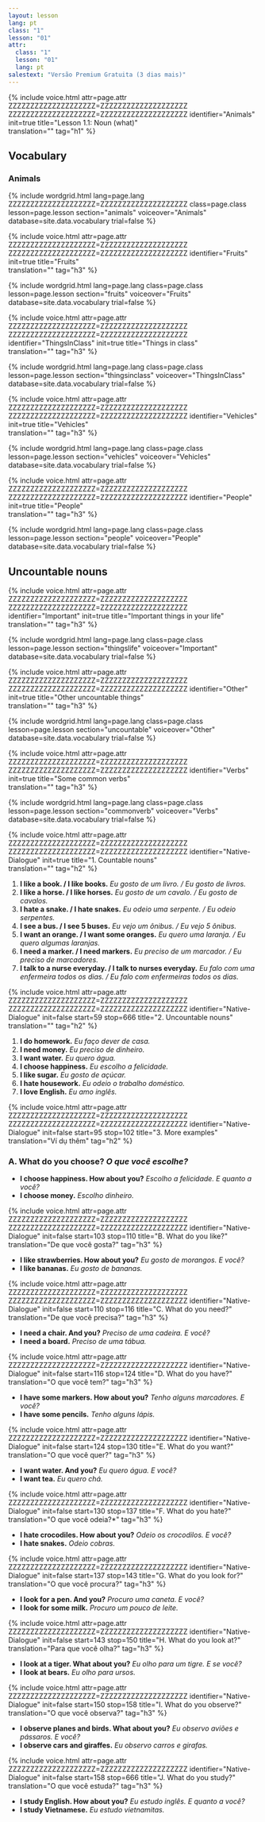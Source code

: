 ```yaml
---
layout: lesson
lang: pt
class: "1"
lesson: "01"
attr:
  class: "1"
  lesson: "01"
  lang: pt
salestext: "Versão Premium Gratuita (3 dias mais)"
---
```



{%  include voice.html attr=page.attr    ZZZZZZZZZZZZZZZZZZZZ=ZZZZZZZZZZZZZZZZZZZZ    ZZZZZZZZZZZZZZZZZZZZ=ZZZZZZZZZZZZZZZZZZZZ
	identifier="Animals"  init=true
	title="Lesson 1.1: Noun (what)"        
	translation=""
    tag="h1" %}


## Vocabulary

### Animals

{% include wordgrid.html lang=page.lang   ZZZZZZZZZZZZZZZZZZZZ=ZZZZZZZZZZZZZZZZZZZZ
		class=page.class 
		lesson=page.lesson 
		section="animals"
		voiceover="Animals" 
		database=site.data.vocabulary 
		trial=false %}



{%  include voice.html attr=page.attr    ZZZZZZZZZZZZZZZZZZZZ=ZZZZZZZZZZZZZZZZZZZZ    ZZZZZZZZZZZZZZZZZZZZ=ZZZZZZZZZZZZZZZZZZZZ
	identifier="Fruits"  init=true
	title="Fruits"        
	translation=""
    tag="h3" %}

{% include wordgrid.html lang=page.lang
		class=page.class 
		lesson=page.lesson 
		section="fruits"
		voiceover="Fruits"
		database=site.data.vocabulary 
		trial=false %}


{%  include voice.html attr=page.attr    ZZZZZZZZZZZZZZZZZZZZ=ZZZZZZZZZZZZZZZZZZZZ    ZZZZZZZZZZZZZZZZZZZZ=ZZZZZZZZZZZZZZZZZZZZ
	identifier="ThingsInClass"  init=true
	title="Things in class"        
	translation=""
    tag="h3" %}


{% include wordgrid.html lang=page.lang
		class=page.class 
		lesson=page.lesson 
		section="thingsinclass"
		voiceover="ThingsInClass"
		database=site.data.vocabulary 
		trial=false %}


{%  include voice.html attr=page.attr    ZZZZZZZZZZZZZZZZZZZZ=ZZZZZZZZZZZZZZZZZZZZ    ZZZZZZZZZZZZZZZZZZZZ=ZZZZZZZZZZZZZZZZZZZZ
	identifier="Vehicles"  init=true
	title="Vehicles"        
	translation=""
    tag="h3" %}

{% include wordgrid.html lang=page.lang
		class=page.class 
		lesson=page.lesson 
		section="vehicles"
		voiceover="Vehicles"
		database=site.data.vocabulary 
		trial=false %}


{%  include voice.html attr=page.attr    ZZZZZZZZZZZZZZZZZZZZ=ZZZZZZZZZZZZZZZZZZZZ    ZZZZZZZZZZZZZZZZZZZZ=ZZZZZZZZZZZZZZZZZZZZ
	identifier="People"  init=true
	title="People"        
	translation=""
    tag="h3" %}

{% include wordgrid.html lang=page.lang
		class=page.class 
		lesson=page.lesson 
		section="people"
		voiceover="People"
		database=site.data.vocabulary 
		trial=false %}




## Uncountable nouns

{%  include voice.html attr=page.attr    ZZZZZZZZZZZZZZZZZZZZ=ZZZZZZZZZZZZZZZZZZZZ    ZZZZZZZZZZZZZZZZZZZZ=ZZZZZZZZZZZZZZZZZZZZ
	identifier="Important"  init=true
	title="Important things in your life"        
	translation=""
    tag="h3" %}

{% include wordgrid.html lang=page.lang
		class=page.class 
		lesson=page.lesson 
		section="thingslife"
		voiceover="Important"
		database=site.data.vocabulary 
		trial=false %}


{%  include voice.html attr=page.attr    ZZZZZZZZZZZZZZZZZZZZ=ZZZZZZZZZZZZZZZZZZZZ    ZZZZZZZZZZZZZZZZZZZZ=ZZZZZZZZZZZZZZZZZZZZ
	identifier="Other"  init=true
	title="Other uncountable things"        
	translation=""
    tag="h3" %}

{% include wordgrid.html lang=page.lang
		class=page.class 
		lesson=page.lesson 
		section="uncountable"
		voiceover="Other"
		database=site.data.vocabulary 
		trial=false %}



{%  include voice.html attr=page.attr    ZZZZZZZZZZZZZZZZZZZZ=ZZZZZZZZZZZZZZZZZZZZ    ZZZZZZZZZZZZZZZZZZZZ=ZZZZZZZZZZZZZZZZZZZZ
	identifier="Verbs"  init=true
	title="Some common verbs"        
	translation=""
    tag="h3" %}

{% include wordgrid.html lang=page.lang
		class=page.class 
		lesson=page.lesson 
		section="commonverb"
		voiceover="Verbs"
		database=site.data.vocabulary 
		trial=false %}



{%  include voice.html attr=page.attr    ZZZZZZZZZZZZZZZZZZZZ=ZZZZZZZZZZZZZZZZZZZZ    ZZZZZZZZZZZZZZZZZZZZ=ZZZZZZZZZZZZZZZZZZZZ
	identifier="Native-Dialogue"  init=true
	title="1. Countable nouns"        
	translation=""
    tag="h2" %}

1. **I like a book. / I like books.**   *Eu gosto de um livro. / Eu gosto de livros.*  
2. **I like a horse. / I like horses.**   *Eu gosto de um cavalo. / Eu gosto de cavalos.*
3. **I hate a snake. / I hate snakes.**   *Eu odeio uma serpente. / Eu odeio serpentes.*
4. **I see a bus. / I see 5 buses.**   *Eu vejo um ônibus. / Eu vejo 5 ônibus.*
5. **I want an orange. / I want some oranges.**   *Eu quero uma laranja. / Eu quero algumas laranjas.*
6. **I need a marker. / I need markers.**   *Eu preciso de um marcador. / Eu preciso de marcadores.*
7. **I talk to a nurse everyday. / I talk to nurses everyday.**   *Eu falo com uma enfermeira todos os dias. / Eu falo com enfermeiras todos os dias.*

{%  include voice.html attr=page.attr    ZZZZZZZZZZZZZZZZZZZZ=ZZZZZZZZZZZZZZZZZZZZ    ZZZZZZZZZZZZZZZZZZZZ=ZZZZZZZZZZZZZZZZZZZZ
	identifier="Native-Dialogue"  init=false start=59 stop=666
	title="2. Uncountable nouns"        
	translation=""
    tag="h2" %}

1. **I do homework.**   *Eu faço dever de casa.*
2. **I need money.**   *Eu preciso de dinheiro.*
3. **I want water.**   *Eu quero água.*
4. **I choose happiness.**   *Eu escolho a felicidade.*
5. **I like sugar.**   *Eu gosto de açúcar.*
6. **I hate housework.**   *Eu odeio o trabalho doméstico.*
7. **I love English.**   *Eu amo inglês.*


{%  include voice.html attr=page.attr    ZZZZZZZZZZZZZZZZZZZZ=ZZZZZZZZZZZZZZZZZZZZ    ZZZZZZZZZZZZZZZZZZZZ=ZZZZZZZZZZZZZZZZZZZZ
	identifier="Native-Dialogue"  init=false start=95 stop=102 
	title="3. More examples"        
	translation="Ví dụ thêm"
    tag="h2" %}

### A. What do you choose?   *O que você escolhe?*

- **I choose happiness. How about you?**   *Escolho a felicidade. E quanto a você?*
- **I choose money.**   *Escolho dinheiro.*



{%  include voice.html attr=page.attr    ZZZZZZZZZZZZZZZZZZZZ=ZZZZZZZZZZZZZZZZZZZZ    ZZZZZZZZZZZZZZZZZZZZ=ZZZZZZZZZZZZZZZZZZZZ
	identifier="Native-Dialogue"  init=false start=103 stop=110
	title="B. What do you like?"        
	translation="De que você gosta?"
    tag="h3" %}

- **I like strawberries. How about you?**   *Eu gosto de morangos. E você?*
- **I like bananas.**   *Eu gosto de bananas.*



{%  include voice.html attr=page.attr    ZZZZZZZZZZZZZZZZZZZZ=ZZZZZZZZZZZZZZZZZZZZ    ZZZZZZZZZZZZZZZZZZZZ=ZZZZZZZZZZZZZZZZZZZZ
	identifier="Native-Dialogue"  init=false start=110 stop=116
	title="C. What do you need?"        
	translation="De que você precisa?"
    tag="h3" %}

- **I need a chair. And you?**   *Preciso de uma cadeira. E você?*
- **I need a board.**   *Preciso de uma tábua.*


{%  include voice.html attr=page.attr    ZZZZZZZZZZZZZZZZZZZZ=ZZZZZZZZZZZZZZZZZZZZ
	identifier="Native-Dialogue"  init=false start=116 stop=124
	title="D. What do you have?"        
	translation="O que você tem?"
    tag="h3" %}

- **I have some markers. How about you?**   *Tenho alguns marcadores. E você?*
- **I have some pencils.**   *Tenho alguns lápis.*




{%  include voice.html attr=page.attr    ZZZZZZZZZZZZZZZZZZZZ=ZZZZZZZZZZZZZZZZZZZZ
	identifier="Native-Dialogue"  init=false start=124 stop=130
	title="E. What do you want?"        
	translation="O que você quer?"
    tag="h3" %}

- **I want water. And you?**   *Eu quero água. E você?*
- **I want tea.**   *Eu quero chá.*



{%  include voice.html attr=page.attr    ZZZZZZZZZZZZZZZZZZZZ=ZZZZZZZZZZZZZZZZZZZZ
	identifier="Native-Dialogue"  init=false start=130 stop=137 
	title="F. What do you hate?"
	translation="O que você odeia?*"
    tag="h3" %}


- **I hate crocodiles. How about you?**   *Odeio os crocodilos. E você?*
- **I hate snakes.**   *Odeio cobras.*


{%  include voice.html attr=page.attr    ZZZZZZZZZZZZZZZZZZZZ=ZZZZZZZZZZZZZZZZZZZZ
	identifier="Native-Dialogue"  init=false start=137 stop=143
	title="G. What do you look for?"
	translation="O que você procura?"
    tag="h3" %}

- **I look for a pen. And you?**   *Procuro uma caneta. E você?*  
- **I look for some milk.**   *Procuro um pouco de leite.*


{%  include voice.html attr=page.attr    ZZZZZZZZZZZZZZZZZZZZ=ZZZZZZZZZZZZZZZZZZZZ
	identifier="Native-Dialogue"  init=false start=143 stop=150
	title="H. What do you look at?"
	translation="Para que você olha?"
    tag="h3" %}

- **I look at a tiger. What about you?**   *Eu olho para um tigre. E se você?*
- **I look at bears.**   *Eu olho para ursos.* 


{%  include voice.html attr=page.attr    ZZZZZZZZZZZZZZZZZZZZ=ZZZZZZZZZZZZZZZZZZZZ
	identifier="Native-Dialogue"  init=false start=150 stop=158 
	title="I. What do you observe?"
	translation="O que você observa?"
    tag="h3" %}

- **I observe planes and birds. What about you?**   *Eu observo aviões e pássaros. E você?*
- **I observe cars and giraffes.**   *Eu observo carros e girafas.*



{%  include voice.html attr=page.attr    ZZZZZZZZZZZZZZZZZZZZ=ZZZZZZZZZZZZZZZZZZZZ
	identifier="Native-Dialogue"  init=false start=158 stop=666
	title="J. What do you study?"
	translation="O que você estuda?"
    tag="h3" %}

- **I study English. How about you?**   *Eu estudo inglês. E quanto a você?*
- **I study Vietnamese.**   *Eu estudo vietnamitas.*